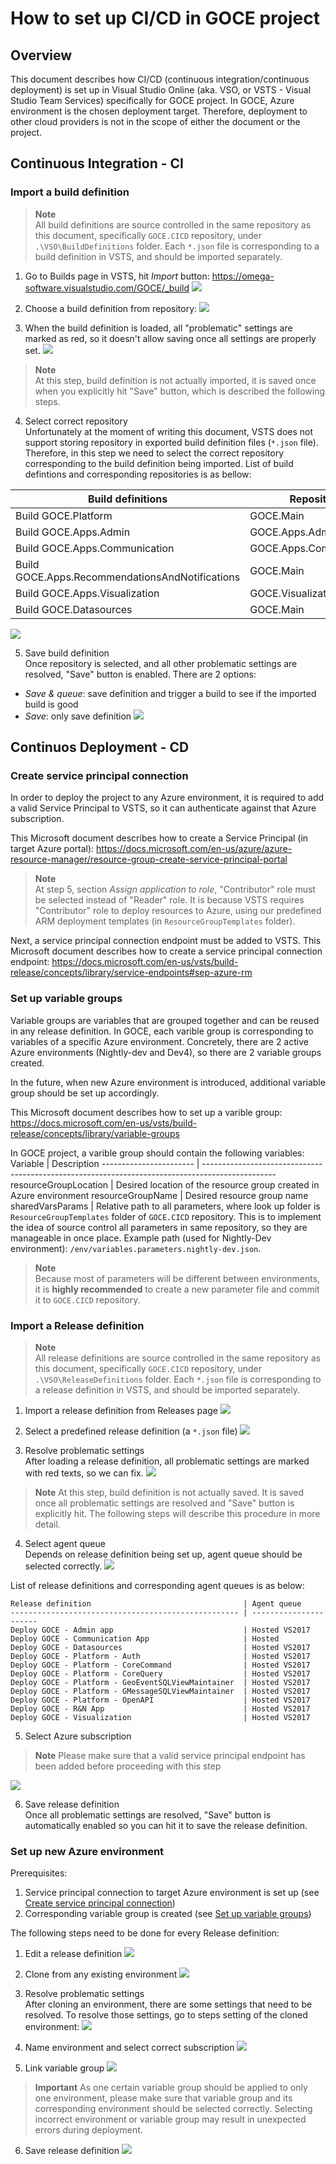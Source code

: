 # How to set up CI/CD in GOCE project

## Overview</br>
This document describes how CI/CD (continuous integration/continuous deployment) is set up in Visual Studio Online (aka. VSO, or VSTS - Visual Studio Team Services) specifically for GOCE project.
In GOCE, Azure environment is the chosen deployment target. Therefore, deployment to other cloud providers is not in the scope of either the document or the project.

## Continuous Integration - CI</br>
### Import a build definition</br>
> **Note**</br>
> All build definitions are source controlled in the same repository as this document, specifically `GOCE.CICD` repository, under `.\VSO\BuildDefinitions` folder. Each `*.json` file is corresponding to a build definition in VSTS, and should be imported separately.
1. Go to Builds page in VSTS, hit *Import* button: 
https://omega-software.visualstudio.com/GOCE/_build
![](.\img\ci-builds-mainpage.PNG)

2. Choose a build definition from repository:
![](.\img\ci-builds-import.PNG)

3. When the build definition is loaded, all "problematic" settings are marked as red, so it doesn't allow saving once all settings are properly set.
![](.\img\ci-problematic-settings.PNG)

> **Note**</br>
> At this step, build definition is not actually imported, it is saved once when you explicitly hit "Save" button, which is described the following steps.

4. Select correct repository</br>
Unfortunately at the moment of writing this document, VSTS does not support storing repository in exported build definition files (`*.json` file). Therefore, in this step we need to select the correct repository corresponding to the build definition being imported. List of build defintions and corresponding repositories is as bellow:

Build definitions                                | Repository
----------------------------------------------- | ----------
Build GOCE.Platform                             | GOCE.Main
Build GOCE.Apps.Admin                           | GOCE.Apps.Admin
Build GOCE.Apps.Communication                   | GOCE.Apps.Communication
Build GOCE.Apps.RecommendationsAndNotifications | GOCE.Main
Build GOCE.Apps.Visualization                   | GOCE.VisualizationApp
Build GOCE.Datasources                          | GOCE.Main

![](.\img\ci-select-repo.PNG)

5. Save build definition</br>
Once repository is selected, and all other problematic settings are resolved, "Save" button is enabled. There are 2 options:
- *Save & queue*: save definition and trigger a build to see if the imported build is good
- *Save*: only save definition
![](.\img\ci-save.PNG)

## Continuos Deployment - CD

### Create service principal connection
In order to deploy the project to any Azure environment, it is required to add a valid Service Principal to VSTS, so it can authenticate against that Azure subscription.

This Microsoft document describes how to create a Service Principal (in target Azure portal): https://docs.microsoft.com/en-us/azure/azure-resource-manager/resource-group-create-service-principal-portal
> **Note**</br>
> At step 5, section *Assign application to role*, "Contributor" role must be selected instead of "Reader" role. It is because VSTS requires "Contributor" role to deploy resources to Azure, using our predefined ARM deployment templates (in `ResourceGroupTemplates` folder).

Next, a service principal connection endpoint must be added to VSTS. This Microsoft document describes how to create a service principal connection endpoint: https://docs.microsoft.com/en-us/vsts/build-release/concepts/library/service-endpoints#sep-azure-rm

### Set up variable groups
Variable groups are variables that are grouped together and can be reused in any release definition. In GOCE, each varible group is corresponding to variables of a specific Azure environment. Concretely, there are 2 active Azure environments (Nightly-dev and Dev4), so there are 2 variable groups created. 

In the future, when new Azure environment is introduced, additional variable group should be set up accordingly.

This Microsoft document describes how to set up a varible group: https://docs.microsoft.com/en-us/vsts/build-release/concepts/library/variable-groups

In GOCE project, a varible group should contain the following variables:
Variable | Description
----------------------- | ------------------------------------------------------------------------------------------------
resourceGroupLocation   | Desired location of the resource group created in Azure environment
resourceGroupName       | Desired resource group name
sharedVarsParams        | Relative path to all parameters, where look up folder is `ResourceGroupTemplates` folder of `GOCE.CICD` repository. This is to implement the idea of source control all parameters in same repository, so they are manageable in once place. Example path (used for Nightly-Dev environment): `/env/variables.parameters.nightly-dev.json`.

> **Note**</br>
> Because most of parameters will be different between environments, it is **highly recommended** to create a new parameter file and commit it to `GOCE.CICD` repository.

### Import a Release definition
> **Note**</br>
> All release definitions are source controlled in the same repository as this document, specifically `GOCE.CICD` repository, under `.\VSO\ReleaseDefinitions` folder. Each `*.json` file is corresponding to a release definition in VSTS, and should be imported separately.

1. Import a release definition from Releases page
![](.\img\cd-release-mainpage.PNG)

2. Select a predefined release definition (a `*.json` file)
![](.\img\cd-import.PNG)

3. Resolve problematic settings</br>
After loading a release definition, all problematic settings are marked with red texts, so we can fix.
![](.\img\cd-problematic-settings.PNG)

> **Note**
> At this step, build definition is not actually saved. It is saved once all problematic settings are resolved and "Save" button is explicitly hit. The following steps will describe this procedure in more detail.

4. Select agent queue<br/>
Depends on release definition being set up, agent queue should be selected correctly. 
![](.\img\cd-select-host-agent.PNG)

List of release definitions and corresponding agent queues is as below:

    Release definition                                  | Agent queue
    --------------------------------------------------- | ----------------------
    Deploy GOCE - Admin app                             | Hosted VS2017
    Deploy GOCE - Communication App                     | Hosted
    Deploy GOCE - Datasources                           | Hosted VS2017
    Deploy GOCE - Platform - Auth                       | Hosted VS2017
    Deploy GOCE - Platform - CoreCommand                | Hosted VS2017
    Deploy GOCE - Platform - CoreQuery                  | Hosted VS2017
    Deploy GOCE - Platform - GeoEventSQLViewMaintainer  | Hosted VS2017
    Deploy GOCE - Platform - GMessageSQLViewMaintainer  | Hosted VS2017
    Deploy GOCE - Platform - OpenAPI                    | Hosted VS2017
    Deploy GOCE - R&N App                               | Hosted VS2017
    Deploy GOCE - Visualization                         | Hosted VS2017

5. Select Azure subscription
> **Note**
> Please make sure that a valid service principal endpoint has been added before proceeding with this step

![](.\img\cd-select-subscription.PNG)

6. Save release definition<br/>
Once all problematic settings are resolved, "Save" button is automatically enabled so you can hit it to save the release definition.

### Set up new Azure environment
Prerequisites:
1. Service principal connection to target Azure environment is set up (see [Create service principal connection](#create-service-principal-connection))
2. Corresponding variable group is created (see [Set up variable groups](#set-up-variable-groups))

The following steps need to be done for every Release definition:

1. Edit a release definition
![](.\img\cd-edit.PNG)

2. Clone from any existing environment
![](.\img\cd-clone.PNG)

3. Resolve problematic settings<br/>
After cloning an environment, there are some settings that need to be resolved. To resolve those settings, go to steps setting of the cloned environment:
![](.\img\cd-cloned.PNG)

4. Name environment and select correct subscription
![](.\img\cd-cloned-setting.PNG)

5. Link variable group
![](.\img\cd-link-var-group.PNG)
> **Important**
> As one certain variable group should be applied to only one environment, please make sure that variable group and its corresponding environment should be selected correctly. Selecting incorrect environment or variable group may result in unexpected errors during deployment.

6. Save release definition
![](.\img\cd-clone-save.PNG)